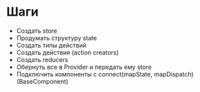 # Шаги

- Создать store
- Продумать структуру state
- Создать типы действий
- Создать действия (action creators)
- Создать reducers
- Обернуть все в Provider и передать ему store
- Подключить компоненты с connect(mapState, mapDispatch)(BaseComponent)


